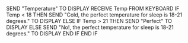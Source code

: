 SEND "Temperature" TO DISPLAY
RECEIVE Temp FROM KEYBOARD
IF Temp < 18 THEN
  SEND "Cold, the perfect temperature for sleep is 18-21 degrees." TO DISPLAY
ELSE
  IF Temp > 21 THEN
    SEND "Perfect" TO DISPLAY
  ELSE
    SEND "No!, the perfect temperature for sleep is 18-21 degrees." TO DISPLAY
  END IF
END IF
